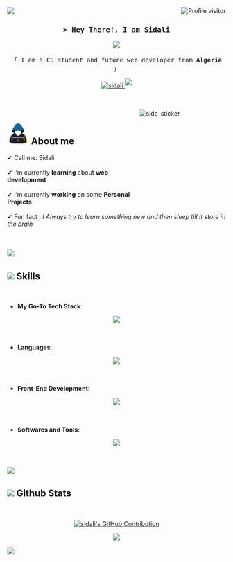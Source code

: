 <!--horizontal divider(gradiant)-->
<img src="https://user-images.githubusercontent.com/73097560/115834477-dbab4500-a447-11eb-908a-139a6edaec5c.gif">

 <a href="https://komarev.com/ghpvc/?username=sidali-djeghbal">
  <img align="right" src="https://komarev.com/ghpvc/?username=sidali-djeghbal&label=Visitors&color=0e75b6&style=flat" alt="Profile visitor" />
</a>

<!--h1 without bottom border-->
<h3 align="center">
        <samp>&gt; Hey There!, I am
                <b><a target="_blank" href="">Sidali</a></b>
        </samp>
</h3>
<p align="center">
  <a href="https://github.com/sidali-djeghbal"><img src="https://readme-typing-svg.herokuapp.com/?lines=Self%20Taught%20Programmer;Web%20development%20enthusiast;Always%20learning%20new%20things&center=true&width=380&height=45"></a>
</p>
<p align="center"> 
  <samp>
    「 I am a CS student and future web developer from <b>Algeria</b> 」
  </samp>
</p>
<p align="center">
   <a href="https://www.linkedin.com/in/sidali-djeghbal" target="_blank">
	<img src="https://img.shields.io/badge/LinkedIn-0077B5?style=for-the-badge&logo=linkedin&logoColor=white" alt="sidali"/>
   </a>
   <a href="mailto:sidalidjeghbal@gmail.com" target="_blank">
<img src="https://img.shields.io/badge/gmail -%23EA4335.svg?style=for-the-badge&logo=gmail&logoColor=white" t=mail style="margin-bottom: 5px;" />
   </a>
</p>

<br><br>
<img align="right" width=200px height=200px alt="side_sticker" src="https://media.giphy.com/media/TEnXkcsHrP4YedChhA/giphy.gif" />

## <picture><img src = "https://github.com/0xAbdulKhalid/0xAbdulKhalid/raw/main/assets/mdImages/about_me.gif" width = 50px></picture> **About me**

✔ Call me: Sidali <br><br>
✔ I’m currently **learning** about **web development** <br><br>
✔ I’m currently **working** on some **Personal Projects**<br><br>
✔ Fun fact : *I Always try to learn something new and then sleep till it store in the brain* <br><br><br><br>
<img src="https://user-images.githubusercontent.com/73097560/115834477-dbab4500-a447-11eb-908a-139a6edaec5c.gif">
## <img src="https://media2.giphy.com/media/QssGEmpkyEOhBCb7e1/giphy.gif?cid=ecf05e47a0n3gi1bfqntqmob8g9aid1oyj2wr3ds3mg700bl&rid=giphy.gif" width ="25"><b> Skills</b>
<br>
<p align="center">

- **My Go-To Tech Stack**:
    
<p align="center">
  <img src="https://skillicons.dev/icons?i=react,typescript,tailwind,bootstrap" />
</p>

<br>
	
- **Languages**:
    
<p align="center">
  <img src="https://skillicons.dev/icons?i=c,cpp,python,js,php" />
</p>

<br>   
    
- **Front-End Development**:

<p align="center">
  <img src="https://skillicons.dev/icons?i=html,css,js,bootstrap,tailwind,react" />
</p>

<br>

- **Softwares and Tools**:

<p align="center">
  <img src="https://skillicons.dev/icons?i=github,linux,windows,vscode,bash,netlify,stackoverflow,figma,ps,xd,webstorm,ai,ae,gmail,linkedin" />
</p>

<br>

</p>

<img src="https://user-images.githubusercontent.com/73097560/115834477-dbab4500-a447-11eb-908a-139a6edaec5c.gif">

## <img src="https://media.giphy.com/media/iY8CRBdQXODJSCERIr/giphy.gif" width="35"><b> Github Stats </b>
<br>

<p align="center">
  <a href="https://github.com/sidali-djeghbal">
    <img src="https://github-profile-summary-cards.vercel.app/api/cards/profile-details?username=sidali-djeghbal&theme=algolia" alt="sidali's GitHub Contribution"/>
  </a>
</p>
<p align="center">
<a href="https://github.com/Sidali-Djeghbal">
  <img height="180em" src="https://github-readme-stats-eight-theta.vercel.app/api?username=sidali-djeghbal&show_icons=true&theme=algolia&include_all_commits=true&count_private=true"/>
</a>
</p>


<img src="https://user-images.githubusercontent.com/73097560/115834477-dbab4500-a447-11eb-908a-139a6edaec5c.gif">
